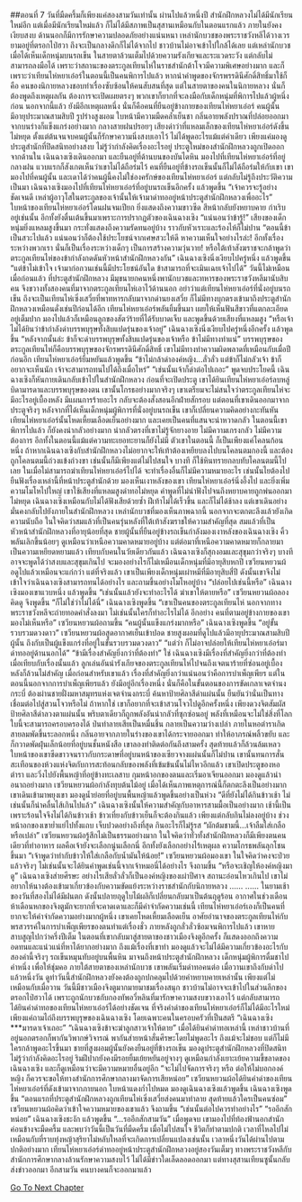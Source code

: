 ##ตอนที่ 7 วันที่มืดครึ้มก็เพียงแค่สองสามวันเท่านั้น
ผ่านไปแล้วหนึ่งปี สำนักฝึกหลวงไม่ได้มีนักเรียนใหม่อีก แต่เมื่อมีนักเรียนใหม่แล้ว ก็ไม่ได้มีสภาพเป็นสุสานเหมือนกับในตอนแรกแล้ว ภายในยังคงเงียบสงบ ด้านนอกก็มีการรักษาความปลอดภัยอย่างแน่นหนา เหล่านักบวชของพระราชวังหลีได้วางเวรยามอยู่ที่ตรอกไป่ฮวา ถึงจะเป็นกลางดึกก็ไม่ได้จากไป ชาวบ้านไม่อาจเข้าไปใกล้ได้เลย แต่เหล่านักบวชเมื่อได้เห็นเด็กหนุ่มบนรถเข็น ในสายตาล้วนเต็มไปด้วยความรังเกียจและระแวดระวัง แต่กลับไม่สามารถลงมือได้ เพราะว่าสถานะของตระกูลเทียนไห่ในราชสำนักต้าโจวมีความพิเศษอย่างมาก และก็เพราะว่าเทียนไห่หยาเอ๋อร์ในตอนนี้เป็นคนพิการไปแล้ว
หากนำคำพูดของจักรพรรดินีศักดิ์สิทธิ์มาใช้ก็คือ คนของนิกายหลวงชอบทำเรื่องซับซ้อนให้คนสับสนที่สุด แต่ในสายตาของคนในนิกายหลวง นั่นก็ต้องพูดถึงเหตุผลกัน ต้องการจะเปิดเผยตรงๆ พวกเขาก็ยากที่จะลงมือกับเด็กหนุ่มที่พิการไปแล้วผู้หนึ่งก่อน นอกจากนี้แล้ว ยังมีอีกเหตุผลหนึ่ง นั่นก็คือคนที่ยืนอยู่ข้างกายของเทียนไห่หยาเอ๋อร์ คนผู้นั้นมีอายุประมาณสามสิบปี รูปร่างสูงผอม ใบหน้ามีความมืดคล้ำเย็นชา กลิ่นอายพลังปราณที่ปล่อยออกมาจากบนร่างก็แข็งแกร่งอย่างมาก
กลางสายฝนปรอยๆ เสียงด่าว่าที่แหลมเล็กของเทียนไห่หยาเอ๋อร์ดังขึ้นไม่หยุด ตั้งแต่ต้นจนจบคนผู้นั้นก็รักษาความนิ่งสงบเอาไว้ ไม่ได้พูดอะไรแม้แต่คำเดียว เพียงแค่มองดูประตูสำนักที่ปิดสนิทอย่างสงบ ไม่รู้ว่ากำลังคิดเรื่องอะไรอยู่
ประตูใหม่ของสำนักฝึกหลวงถูกเปิดออกจากด้านใน เฉินฉางเซิงเดินออกมา และยืนอยู่ที่ด้านบนของบันไดหิน มองไปที่เทียนไห่หยาเอ๋อร์ที่อยู่กลางฝน แวบแรกก็สังเกตเห็นว่าเขาไม่ได้ถือร่มไว้ คนที่ยืนอยู่ที่ข้างรถเข็นนั้นก็ไม่ได้ถือร่มให้กับเขา เขามองไปที่คนผู้นั้น และเดาได้ว่าคนผู้นี้คงไม่ใช่องครักษ์ของเทียนไห่หยาเอ๋อร์ แต่กลับไม่รู้ถึงประวัติความเป็นมา
เฉินฉางเซิงมองไปที่เทียนไห่หยาเอ๋อร์ที่อยู่บนรถเข็นอีกครั้ง แล้วพูดขึ้น “เจ้าควรจะรู้อย่างชัดเจนดี เหล่าผู้อาวุโสในตระกูลของเจ้านั้นให้เจ้ามาด่าทออยู่หน้าประตูสำนักฝึกหลวงเพื่ออะไร”
ใบหน้าของเทียนไห่หยาเอ๋อร์โดนฝนจนเปียก ยิ่งแสดงถึงความขาวซีด สีหน้ากลับยังหยาบคาย กำเริบอยู่เช่นนั้น อีกทั้งยังตื่นเต้นขึ้นมาเพราะการปรากฏตัวของเฉินฉางเซิง
“แน่นอนว่าข้ารู้!” เสียงของเด็กหนุ่มยิ่งแหลมสูงขึ้นมา กระทั่งแสดงถึงความรัดทนอยู่บ้าง ราวกับหัวเราะและร้องไห้ก็ไม่ปาน “ตอนนี้ข้าเป็นสวะไปแล้ว แน่นอนว่าก็ต้องใช้ประโยชน์จากเศษสวะให้ดี หาความเห็นใจอย่างไรล่ะ! อีกทั้งเรื่องระหว่างพวกเรา นั่นก็เป็นเรื่องระหว่างเด็กๆ เป็นการสร้างความวุ่นวาย! หรือใต้เท้าสังฆราชจะกล้าพูดว่าตระกูลเทียนไห่ของข้ากำลังกดดันหัวหน้าสำนักฝึกหลวงกัน”
เฉินฉางเซิงนิ่งเงียบไปครู่หนึ่ง แล้วพูดขึ้น “แต่ข้าไม่เข้าใจ เจ้ามาก่อกวนเช่นนี้มีประโยชน์อันใด ข้าสามารถที่จะเมินเฉยเจ้าไปได้”
วันนี้ไม่เหมือนเมื่อก่อนแล้ว ที่ประตูสำนักฝึกหลวง มีมุขนายกคนหนึ่งพานักบวชและทหารของพระราชวังหลีมานับสิบคน จึงขวางทั้งสองคนที่มาจากตระกูลเทียนไห่เอาไว้ด้านนอก อย่าว่าแต่เทียนไห่หยาเอ๋อร์ที่นั่งอยู่บนรถเข็น ถึงจะเป็นเทียนไห่เซิ่งเสวี่ยที่พาทหารกลับมาจากด่านยงเสวี่ย ก็ไม่มีทางบุกตรงเข้ามาถึงประตูสำนักฝึกหลวงเหมือนดั่งเช่นปีก่อนได้อีก
เทียนไห่หยาเอ๋อร์พลันยิ้มขึ้นมา เผยให้เห็นฟันสีขาวที่แตกละเอียดอยู่เต็มปาก มองไปแล้วก็เหมือนลูกของสัตว์ร้ายที่ได้รับบาดเจ็บ และพูดขึ้นด้วยเสียงที่แหลมสูง “หรือเจ้าไม่ได้ยินว่าข้ากำลังด่าบรรพบุรุษทั้งสิบแปดรุ่นของเจ้าอยู่”
เฉินฉางเซิงนิ่งเงียบไปครู่หนึ่งอีกครั้ง แล้วพูดขึ้น “หลังจากนั้นล่ะ ข้าก็จะด่าบรรพบุรุษทั้งสิบแปดรุ่นของเจ้าหรือ ข้าไม่มีทางทำแน่”
บรรพบุรุษของตระกูลเทียนไห่ก็คือบรรพบุรุษของจักรพรรดินีศักดิ์สิทธิ์
เขาไม่มีทางทำความผิดพลาดที่เหมือนกับเมื่อปีก่อนอีก
เทียนไห่หยาเอ๋อร์ยิ้มหยันแล้วพูดขึ้น “ข้าไม่กล้าด่าองค์หญิง...ลั่วลั่ว แต่ข้าก็ไม่กลัวเจ้า ข้าก็อยากจะเห็นนัก เจ้าจะสามารถทนไปได้ถึงเมื่อไหร่”
“เช่นนั้นเจ้าก็ด่าต่อไปเถอะ” พูดจบประโยคนี้ เฉินฉางเซิงก็หันกายเดินกลับเข้าไปในสำนักฝึกหลวง
ก่อนที่จะเปิดประตู เขาได้ยินเทียนไห่หยาเอ๋อร์ลบหลู่บิดามารดาและบรรพบุรุษของตน เขานั้นโกรธอย่างมากจริงๆ เขาเตรียมจะไม่สนใจว่าตระกูลเทียนไห่จะมีอะไรอยู่เบื้องหลัง มีแผนการร้ายอะไร กลับจะต้องสั่งสอนอีกฝ่ายสักรอบ แต่ตอนที่เขาเดินออกมาจากประตูจริงๆ หลังจากที่ได้เห็นเด็กหนุ่มผู้พิการที่นั่งอยู่บนรถเข็น เขาก็เปลี่ยนความคิดอย่างกะทันหัน
เทียนไห่หยาเอ๋อร์นั้นโหดเหี้ยมเลือดเย็นอย่างมาก และเคยเป็นคนที่แสนจะน่าหวาดกลัว ในตอนนี้เขาพิการไปแล้ว ก็ยังคงน่ากลัวอย่างมาก น่ากลัวตรงที่เขาไม่รู้จักยางอาย ไม่มีความเกรงกลัว ไม่มีความต้องการ อีกทั้งในตอนนี้แม้แต่ความทะเยอทะยานก็ยังไม่มี ตัวเขาในตอนนี้ ก็เป็นเพียงแค่โคลนก้อนหนึ่ง ถ้าหากเฉินฉางเซิงกับสำนักฝึกหลวงไม่อยากจะให้เท้าต้องเหยียบลงไปบนโคลนตมกองนี้ และต้องถูกโคลนตมนี้ถ่วงแข้งถ่วงขา เช่นนั้นก็มีเพียงแต่ไม่ไปสนใจ บางที ก็ใช้หินทรายกลบทับโคลนตมนี้ไปเลย
ในเมื่อไม่สามารถฆ่าเทียนไห่หยาเอ๋อร์ไปได้ จะทำเรื่องอื่นก็ไม่มีความหมายอะไร เช่นนั้นไยต้องไปยืนฟังเรื่องเหล่านี้ที่หน้าประตูสำนักด้วย
มองเห็นเงาหลังของเขา เทียนไห่หยาเอ๋อร์นิ่งอึ้งไป และยิ่งเพิ่มความโมโหไปใหญ่ เขาใช้เสียงที่แหลมสูงด่าทอไม่หยุด คำพูดที่ไม่น่าฟังไปจนถึงหยาบคายถูกพ่นออกมาไม่หยุด
เฉินฉางเซิงเหมือนกับไม่ได้ฟังเสียด้วยซ้ำ ฝีเท้าไม่ได้เร็วขึ้น และก็ไม่ได้ช้าลง แต่เขาเดินอย่างมั่นคงกลับไปยังภายในสำนักฝึกหลวง
เหล่านักบวชที่มองเห็นภาพฉากนี้ นอกจากจะตกตะลึงแล้วยังเกิดความนับถือ ในใจคิดว่าสมแล้วที่เป็นคนรุ่นหลังที่ใต้เท้าสังฆราชให้ความสำคัญที่สุด สมแล้วที่เป็นหัวหน้าสำนักฝึกหลวงที่อายุน้อยที่สุด
ชายผู้นั้นที่ยืนอยู่ข้างรถเข็นกำลังมองเงาหลังของเฉินฉางเซิง คิ้วพลันเลิกขึ้นน้อยๆ ดูเหมือนว่าเหนือความคาดหมายอยู่บ้าง แต่ต่อมาที่เหนือความคาดหมายก็กลายมาเป็นความเหยียดหยามแล้ว
เทียบกับคนในวัยเดียวกันแล้ว เฉินฉางเซิงก็สุกงอมและสุขุมกว่าจริงๆ บางทีอาจจะพูดได้ว่าสงบและสุขุมเกินไป จะมองอย่างไรก็ไม่เหมือนเด็กหนุ่มที่มีอายุสิบหกปี
เซวียนหยวนผ้อดูไปแล้วเหมือนจะแก่กว่า แต่ที่จริงแล้ว เขาเป็นเพียงเด็กหนุ่มเผ่าหมีที่มีอายุสิบสี่ปี ดังนั้นเขาจึงไม่เข้าใจว่าเฉินฉางเซิงสามารถทนได้อย่างไร และถามขึ้นอย่างโมโหอยู่บ้าง “ปล่อยไปเช่นนี้หรือ”
เฉินฉางเซิงมองเขาแวบหนึ่ง แล้วพูดขึ้น “เช่นนั้นแล้วยังจะทำอะไรได้ ฆ่าเขาให้ตายหรือ”
เซวียนหยวนผ้อลองคิดดู จึงพูดขึ้น “ก็ไม่ใช่ว่าไม่ได้นี่”
เฉินฉางเซิงพูดขึ้น “เขาเป็นคนของตระกูลเทียนไห่ นอกจากทางพระราชวังหลีจะถ่ายทอดคำสั่งลงมา ไม่เช่นนั้นใครก็ทำอะไรไม่ได้ อีกอย่าง คนที่ตามอยู่ข้างกายของเขา มองไม่เห็นหรือ”
เซวียนหยวนผ้อถามขึ้น “คนผู้นั้นแข็งแกร่งมากหรือ”
เฉินฉางเซิงพูดขึ้น “อยู่ขั้นรวบรวมดวงดาว”
เซวียนหยวนผ้อสูดอากาศเย็นเข้าปอด ชายสูงผอมที่ดูไปแล้วมีอายุประมาณสามสิบปีผู้นั้น ถึงกับเป็นผู้แข็งแกร่งที่อยู่ในขั้นรวบรวมดวงดาว”
“แต่ว่า ก็ไม่อาจปล่อยให้เทียนไห่หยาเอ๋อร์มาด่าทออยู่ด้านนอกได้”
“ข้ามีเรื่องสำคัญยิ่งกว่าที่ต้องทำ”
ใช่ เฉินฉางเซิงมีเรื่องที่สำคัญยิ่งกว่าที่ต้องทำ
เมื่อเทียบกับเรื่องนั้นแล้ว ลูกเล่นอันน่ารังเกียจของตระกูลเทียนไห่ไปจนถึงเจตนาร้ายที่ซ่อนอยู่เบื้องหลังก็ล้วนไม่สำคัญ เมื่อก่อนสำหรับเขาแล้ว เรื่องที่สำคัญยิ่งกว่าแน่นอนว่าคือการบำเพ็ญเพียร แต่ในตอนนี้นอกจากการบำเพ็ญเพียรแล้ว ยังมีอยู่อีกเรื่องหนึ่ง นั่นก็คือในขั้นตอนของการขัดเกลาเจตจำนงกระบี่ ต้องผ่านชายฝั่งมหาสมุทรแห่งเจตจำนงกระบี่ ค้นหาป้ายศิลาสีดำแผ่นนั้น ยืนยันว่านั่นเป็นทางเชื่อมต่อไปสู่สวนโจวหรือไม่ ถ้าหากใช่ เขาก็อยากที่จะเข้าสวนโจวไปดูอีกครั้งหนึ่ง
เพียงดวงจิตสัมผัสป้ายศิลาสีดำลวงตาแผ่นนั้น พริบตาเดียวก็ถูกพลังอันน่ากลัวที่ซุกซ่อนอยู่ พลังที่เหมือนจะไม่ใช่สิ่งที่โลกใบนี้จะสามารถครอบครองได้ ป่นทำลายเสียเป็นหมื่นชิ้น กลายเป็นความว่างเปล่า ภายในหอตำราเกิดสายลมพัดขึ้นระลอกหนึ่ง กลิ่นอายจากภายในร่างของเขาได้กระจายออกมา ทำให้อาภรณ์พลิ้วขยับ และก็กวาดพัดฝุ่นเล็กน้อยที่อยู่บนชั้นหนังสือ
เขาลองทำติดต่อกันถึงสามครั้ง สุดท้ายแล้วก็ล้วนล้มเหลว ใบหน้าของเขาซีดขาวจนราวกับกระดาษที่อยู่บนหน้าของเซียวจางแผ่นนั้นก็ไม่ปาน เขานั้นทนการสั่นสะเทือนของห้วงแห่งจิตกับการสะท้อนกลับของพลังที่เข้มข้นนั้นไม่ไหวอีกแล้ว เขาเปิดประตูของหอตำรา และวิ่งไปยังพื้นหญ้าที่อยู่ข้างทะเลสาบ กุมหน้าอกของตนและเริ่มอาเจียนออกมา มองดูแล้วน่าอนาถอย่างมาก
เซวียนหยวนผ้อกำลังทุบต้นไม้อยู่ เมื่อได้เห็นภาพเหตุการณ์นี้ก็ตกตะลึงเป็นอย่างมาก เขาเดินเข้ามาพยุงเขา มองดูน้ำย่อยที่อยู่บนพื้นหญ้าแล้วพูดขึ้นอย่างเป็นห่วง “ดีที่ยังไม่ได้กินข้าวเช้า ไม่เช่นนั้นก็น่าคลื่นไส้เกินไปแล้ว”
เฉินฉางเซิงนั้นให้ความสำคัญกับอาหารสามมื้อเป็นอย่างมาก เช้านี้เป็นเพราะร้อนใจจึงไม่ได้กินข้าวเช้า ข้าวเที่ยงกับข้าวเย็นก็จะต้องกินแล้ว เพียงแต่กลับกินไม่ลงอยู่บ้าง
ช่วงหน้าอกของเขาย่ำแย่ไปทั้งแถบ เจ็บปวดอย่างถึงที่สุด กินอะไรก็ไม่รู้รส
“ผักต้มชามนี้...เจ้าลืมใส่เกลือหรือเปล่า”
เซวียนหยวนผ้อรู้สึกไม่เป็นธรรมอย่างมาก ในใจคิดว่าทั่วทั้งสำนักฝึกหลวงก็มีเพียงตนคนเดียวที่ทำอาหาร ผลคือเจ้ายังจะเลือกนู่นเลือกนี่ อีกทั้งยังเลือกอย่างไร้เหตุผล ความโกรธพลันลุกโชนขึ้นมา
“เจ้าพูดว่าทำกับข้าวให้ใส่เกลือกับน้ำมันให้น้อย!”
เซวียนหยวนผ้อมองเขา ในใจคิดว่าคงจะป่วยแล้วจริงๆ ไม่เช่นนั้นจะได้ยินคำพูดเช่นนี้จากเจ้าหมอนี่ได้อย่างไร จึงถามขึ้น “หรือจะเชิญให้องค์หญิงมาดู”
เฉินฉางเซิงส่ายศีรษะ อย่างไรเสียลั่วลั่วก็เป็นองค์หญิงของเผ่าปีศาจ สถานะอ่อนไหวเกินไป เขาไม่อยากให้นางต้องเข้ามาเกี่ยวข้องกับความขัดแย้งระหว่างราชสำนักกับนิกายหลวง
......
......
ในยามเช้าของวันที่สองไม่ได้มีฝนตก ดังนั้นปลายฤดูใบไม้ผลิก็เปลี่ยนกลับมาเป็นต้นฤดูร้อน อากาศในช่วงเดือนห้าเดือนหกของจิงตูมักจะยากที่จะคาดเดาและก็มีคำจำกัดความเช่นนี้ เทียนไห่หยาเอ๋อร์เองก็เป็นคนที่ยากจะให้คำจำกัดความอย่างมากผู้หนึ่ง เขาเคยโหดเหี้ยมเลือดเย็น อาศัยอำนาจของตระกูลเทียนไห่กับพรสวรรค์ในการบำเพ็ญเพียรของตนทำแต่เรื่องชั่ว ภายหลังถูกลั่วลั่วซ้อมจนพิการไปแล้ว เขาหายสาบสูญไปกว่าครึ่งปีเต็ม ในตอนที่เขากลับมาสู่สายตาของชาวเมืองจิงตูอีกครั้ง ก็แสดงออกถึงความอดทนและแน่วแน่ที่หาได้ยากอย่างมาก ถึงแม้เรื่องที่เขาทำ มองดูแล้วจะไม่ได้มีความเกี่ยวข้องอะไรกับสองคำนี้จริงๆ
รถเข็นหมุนทับอยู่บนพื้นหิน มาจนถึงหน้าประตูสำนักฝึกหลวง เด็กหนุ่มผู้พิการดื่มชาไปคำหนึ่ง เพื่อให้ชุ่มคอ ภายใต้สายตาของเหล่านักบวช เขาพลันเริ่มด่าทอคนต่อ
เมื่อวานเขาถึงกับด่าไปแล้วหนึ่งวัน ดูท่าวันนี้สำนักฝึกหลวงยังคงต้องถูกปกคลุมไปด้วยคำหยาบคายเหล่านั้น
เพียงแต่ไม่เหมือนกับเมื่อวาน วันนี้มีชาวเมืองจิงตูมากมายมาชมเรื่องสนุก
ชาวบ้านไม่อาจจะเข้าไปในส่วนลึกของตรอกไป่ฮวาได้ เพราะถูกนักบวชกับกองทัพอวี่หลินที่มารักษาความสงบขวางเอาไว้ แต่กลับสามารถได้ยินคำด่าทอของเทียนไห่หยาเอ๋อร์ได้อย่างชัดเจน
ที่จริงคำด่าของเทียนไห่หยาเอ๋อร์ก็ไม่ได้มีอะไรใหม่ เพียงแค่ถามไถ่ถึงบรรพบุรุษของเฉินฉางเซิง โดยเฉพาะคนในครอบครัวที่เป็นสตรี
“เฉินฉางเซิง ***มารดาเจ้าเถอะ”
“เฉินฉางเซิงข้าจะฆ่าลูกสาวเจ้าให้ตาย”
เมื่อได้ยินคำด่าทอเหล่านี้ เหล่าชาวบ้านที่อยู่นอกตรอกก็พากันวิพากษ์วิจารณ์ พากันส่ายหน้าสั่นศีรษะโดยไม่พูดอะไร ถึงแม้จะไม่ชอบ แต่ก็ไม่มีใครกล้าพูดอะไรขึ้นมา
ชายที่สูงผอมผู้นั้นยังคงยืนอยู่ที่ข้างรถเข็น มองดูประตูสำนักฝึกหลวงที่ปิดสนิท ไม่รู้ว่ากำลังคิดอะไรอยู่ ริมฝีปากยังคงมีรอยยิ้มเย้ยหยันอยู่จางๆ ดูเหมือนกำลังเยาะเย้ยความขี้ขลาดของเฉินฉางเซิง และก็ดูเหมือนว่าจะมีความหมายอื่นอยู่อีก
“จะไม่ไปจัดการจริงๆ หรือ ต่อให้ไม่บอกองค์หญิง ก็ควรจะขอให้ทางสำนักการศึกษากลางมาจัดการเสียหน่อย”
เซวียนหยวนผ้อได้ยินคำด่าของเทียนไห่หยาเอ๋อร์ที่ดังเข้ามาจากภายนอก ใบหน้าแดงก่ำไปหมด มองดูเฉินฉางเซิงแล้วพูดขึ้น
เฉินฉางเซิงพูดขึ้น “ตอนแรกที่ประตูสำนักฝึกหลวงถูกเทียนไห่เซิ่งเสวี่ยส่งคนมาทำลาย สุดท้ายแล้วใครเป็นคนซ่อม”
เซวียนหยวนผ้อคิดว่าเข้าใจความหมายของเขาแล้ว จึงถามขึ้น “เช่นนั้นต่อไปควรทำอย่างไร”
“รออีกสักหน่อย” เฉินฉางเซิงชะงัก แล้วพูดขึ้น “...รออีกสักสามวัน”
เมื่อพูดจบ เขามองไปที่ท้องฟ้านอกสำนักค่อนข้างจะมืดครึ้ม และพบว่าวันนี้เป็นวันที่มืดครึ้ม
เมื่อไม่ไปสนใจ ชีวิตก็ทำตามปกติ เวลาที่ไหลไปไม่เหมือนกับที่ราบทุ่งหญ้าสุริยาไม่หลับใหลที่จะเกิดการเปลี่ยนแปลงเช่นนั้น เวลาหนึ่งวันได้ผ่านไปตามปกติอย่างมาก
เทียนไห่หยาเอ๋อร์ด่าทออยู่หน้าประตูสำนักฝึกหลวงอยู่สองวันเต็มๆ ทางพระราชวังหลีกับสำนักการศึกษากลางล้วนรักษาความสงบไว้ ไม่ได้มีข่าวใดเล็ดลอดออกมา แต่ทางสุสานเทียนซูนั้นกลับส่งข่าวออกมา อีกสามวัน คนบางคนก็จะออกมาแล้ว


[Go To Next Chapter]( ./437.md)